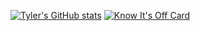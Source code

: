 [![Tyler's GitHub stats](https://github-readme-stats.vercel.app/api?username=titswort&count_private=true&show_icons=true&theme=dark)](https://github.com/titswort)
[![Know It's Off Card](https://github-readme-stats.vercel.app/api/pin/?username=titswort&repo=know-its-off&show_icons=true&theme=dark)](https://github.com/titswort/know-its-off)
